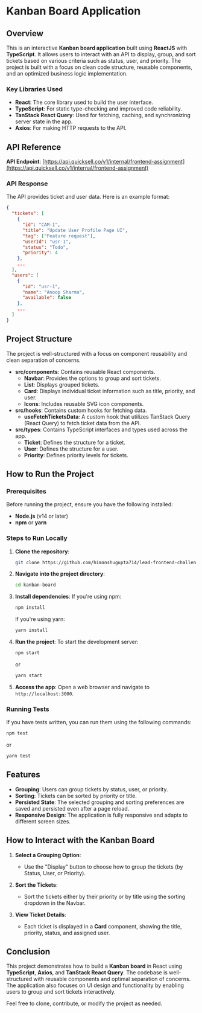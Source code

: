 # Kanban Board Application

## Overview

This is an interactive **Kanban board application** built using **ReactJS** with **TypeScript**. It allows users to interact with an API to display, group, and sort tickets based on various criteria such as status, user, and priority. The project is built with a focus on clean code structure, reusable components, and an optimized business logic implementation.

### Key Libraries Used

- **React**: The core library used to build the user interface.
- **TypeScript**: For static type-checking and improved code reliability.
- **TanStack React Query**: Used for fetching, caching, and synchronizing server state in the app.
- **Axios**: For making HTTP requests to the API.

## API Reference

**API Endpoint**: [https://api.quicksell.co/v1/internal/frontend-assignment](https://api.quicksell.co/v1/internal/frontend-assignment)

### API Response

The API provides ticket and user data. Here is an example format:

```json
{
  "tickets": [
    {
      "id": "CAM-1",
      "title": "Update User Profile Page UI",
      "tag": ["Feature request"],
      "userId": "usr-1",
      "status": "Todo",
      "priority": 4
    },
    ...
  ],
  "users": [
    {
      "id": "usr-1",
      "name": "Anoop Sharma",
      "available": false
    },
    ...
  ]
}
```

## Project Structure

The project is well-structured with a focus on component reusability and clean separation of concerns.

- **src/components**: Contains reusable React components.
  - **Navbar**: Provides the options to group and sort tickets.
  - **List**: Displays grouped tickets.
  - **Card**: Displays individual ticket information such as title, priority, and user.
  - **Icons**: Includes reusable SVG icon components.
- **src/hooks**: Contains custom hooks for fetching data.
  - **useFetchTicketsData**: A custom hook that utilizes TanStack Query (React Query) to fetch ticket data from the API.
- **src/types**: Contains TypeScript interfaces and types used across the app.
  - **Ticket**: Defines the structure for a ticket.
  - **User**: Defines the structure for a user.
  - **Priority**: Defines priority levels for tickets.

## How to Run the Project

### Prerequisites

Before running the project, ensure you have the following installed:

- **Node.js** (v14 or later)
- **npm** or **yarn**

### Steps to Run Locally

1. **Clone the repository**:

   ```bash
   git clone https://github.com/himanshugupta714/lead-frontend-challenge
   ```

2. **Navigate into the project directory**:

   ```bash
   cd kanban-board
   ```

3. **Install dependencies**:
   If you're using npm:

   ```bash
   npm install
   ```

   If you're using yarn:

   ```bash
   yarn install
   ```

4. **Run the project**:
   To start the development server:

   ```bash
   npm start
   ```

   or

   ```bash
   yarn start
   ```

5. **Access the app**:
   Open a web browser and navigate to `http://localhost:3000`.

### Running Tests

If you have tests written, you can run them using the following commands:

```bash
npm test
```

or

```bash
yarn test
```

## Features

- **Grouping**: Users can group tickets by status, user, or priority.
- **Sorting**: Tickets can be sorted by priority or title.
- **Persisted State**: The selected grouping and sorting preferences are saved and persisted even after a page reload.
- **Responsive Design**: The application is fully responsive and adapts to different screen sizes.

## How to Interact with the Kanban Board

1. **Select a Grouping Option**:

   - Use the "Display" button to choose how to group the tickets (by Status, User, or Priority).

2. **Sort the Tickets**:

   - Sort the tickets either by their priority or by title using the sorting dropdown in the Navbar.

3. **View Ticket Details**:

   - Each ticket is displayed in a **Card** component, showing the title, priority, status, and assigned user.

## Conclusion

This project demonstrates how to build a **Kanban board** in React using **TypeScript**, **Axios**, and **TanStack React Query**. The codebase is well-structured with reusable components and optimal separation of concerns. The application also focuses on UI design and functionality by enabling users to group and sort tickets interactively.

Feel free to clone, contribute, or modify the project as needed.
